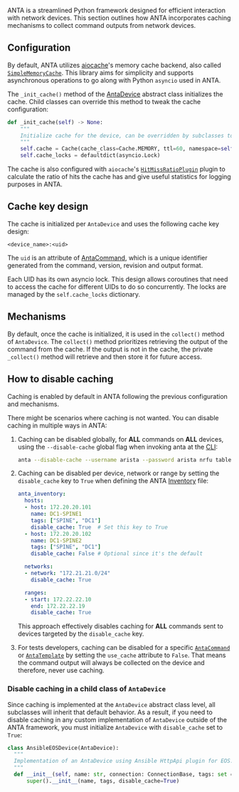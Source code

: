 <!--
  ~ Copyright (c) 2023-2025 Arista Networks, Inc.
  ~ Use of this source code is governed by the Apache License 2.0
  ~ that can be found in the LICENSE file.
  -->

ANTA is a streamlined Python framework designed for efficient interaction with network devices. This section outlines how ANTA incorporates caching mechanisms to collect command outputs from network devices.

## Configuration

By default, ANTA utilizes [aiocache](https://github.com/aio-libs/aiocache)'s memory cache backend, also called [`SimpleMemoryCache`](https://aiocache.aio-libs.org/en/v0.12.2/caches.html#simplememorycache). This library aims for simplicity and supports asynchronous operations to go along with Python `asyncio` used in ANTA.

The `_init_cache()` method of the [AntaDevice](../api/device.md#anta.device.AntaDevice) abstract class initializes the cache. Child classes can override this method to tweak the cache configuration:

```python
def _init_cache(self) -> None:
    """
    Initialize cache for the device, can be overridden by subclasses to manipulate how it works
    """
    self.cache = Cache(cache_class=Cache.MEMORY, ttl=60, namespace=self.name, plugins=[HitMissRatioPlugin()])
    self.cache_locks = defaultdict(asyncio.Lock)
```

The cache is also configured with `aiocache`'s [`HitMissRatioPlugin`](https://aiocache.aio-libs.org/en/v0.12.2/plugins.html#hitmissratioplugin) plugin to calculate the ratio of hits the cache has and give useful statistics for logging purposes in ANTA.

## Cache key design

The cache is initialized per `AntaDevice` and uses the following cache key design:

`<device_name>:<uid>`

The `uid` is an attribute of [AntaCommand](../api/commands.md#anta.models.AntaCommand), which is a unique identifier generated from the command, version, revision and output format.

Each UID has its own asyncio lock. This design allows coroutines that need to access the cache for different UIDs to do so concurrently. The locks are managed by the `self.cache_locks` dictionary.

## Mechanisms

By default, once the cache is initialized, it is used in the `collect()` method of `AntaDevice`. The `collect()` method prioritizes retrieving the output of the command from the cache. If the output is not in the cache, the private `_collect()` method will retrieve and then store it for future access.

## How to disable caching

Caching is enabled by default in ANTA following the previous configuration and mechanisms.

There might be scenarios where caching is not wanted. You can disable caching in multiple ways in ANTA:

1. Caching can be disabled globally, for **ALL** commands on **ALL** devices, using the `--disable-cache` global flag when invoking anta at the [CLI](../cli/overview.md#invoking-anta-cli):

    ```bash
    anta --disable-cache --username arista --password arista nrfu table
    ```

2. Caching can be disabled per device, network or range by setting the `disable_cache` key to `True` when defining the ANTA [Inventory](../usage-inventory-catalog.md#device-inventory) file:

    ```yaml
    anta_inventory:
      hosts:
      - host: 172.20.20.101
        name: DC1-SPINE1
        tags: ["SPINE", "DC1"]
        disable_cache: True  # Set this key to True
      - host: 172.20.20.102
        name: DC1-SPINE2
        tags: ["SPINE", "DC1"]
        disable_cache: False # Optional since it's the default

      networks:
      - network: "172.21.21.0/24"
        disable_cache: True

      ranges:
      - start: 172.22.22.10
        end: 172.22.22.19
        disable_cache: True
    ```

    This approach effectively disables caching for **ALL** commands sent to devices targeted by the `disable_cache` key.

3. For tests developers, caching can be disabled for a specific [`AntaCommand`](../api/commands.md#anta.models.AntaCommand) or [`AntaTemplate`](../api/commands.md#anta.models.AntaTemplate) by setting the `use_cache` attribute to `False`. That means the command output will always be collected on the device and therefore, never use caching.

### Disable caching in a child class of `AntaDevice`

Since caching is implemented at the `AntaDevice` abstract class level, all subclasses will inherit that default behavior. As a result, if you need to disable caching in any custom implementation of `AntaDevice` outside of the ANTA framework, you must initialize `AntaDevice` with `disable_cache` set to `True`:

```python
class AnsibleEOSDevice(AntaDevice):
  """
  Implementation of an AntaDevice using Ansible HttpApi plugin for EOS.
  """
  def __init__(self, name: str, connection: ConnectionBase, tags: set = None) -> None:
      super().__init__(name, tags, disable_cache=True)
```
